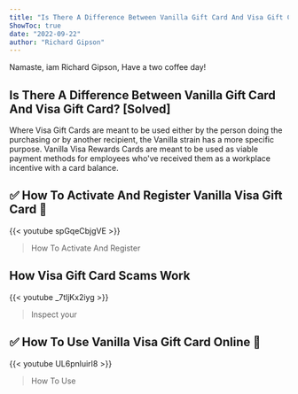 ```yaml
---
title: "Is There A Difference Between Vanilla Gift Card And Visa Gift Card? [Solved]"
ShowToc: true 
date: "2022-09-22"
author: "Richard Gipson" 
---
```


Namaste, iam Richard Gipson, Have a two coffee day!
## Is There A Difference Between Vanilla Gift Card And Visa Gift Card? [Solved]
Where Visa Gift Cards are meant to be used either by the person doing the purchasing or by another recipient, the Vanilla strain has a more specific purpose. Vanilla Visa Rewards Cards are meant to be used as viable payment methods for employees who've received them as a workplace incentive with a card balance.

## ✅  How To Activate And Register Vanilla Visa Gift Card 🔴
{{< youtube spGqeCbjgVE >}}
>How To Activate And Register 

## How Visa Gift Card Scams Work
{{< youtube _7tljKx2iyg >}}
>Inspect your 

## ✅  How To Use Vanilla Visa Gift Card Online 🔴
{{< youtube UL6pnluirI8 >}}
>How To Use 

